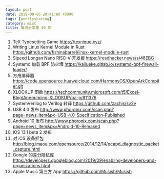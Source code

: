 ```yaml
---
layout: post
date: 2019-09-06 20:41:00 +0800
tags: [weeklysharing]
category: misc
title: 每周分享第 40 期
---
```


1. TeX Typesetting Game https://texnique.xyz/
2. Writing Linux Kernel Module in Rust https://github.com/fishinabarrel/linux-kernel-module-rust
3. Sipeed Longan Nano RISC-V 开发板 https://readhacker.news/s/48EBG
4. Systemd 加载 BPF 防火墙 https://kailueke.gitlab.io/systemd-bpf-firewall-loader/
5. 方舟编译器 https://code.opensource.huaweicloud.com/HarmonyOS/OpenArkCompiler.git
6. XLOOKUP 函数 https://techcommunity.microsoft.com/t5/Excel-Blog/Announcing-XLOOKUP/ba-p/811376
7. SystemVerilog to Verilog 转译 https://github.com/zachjs/sv2v
8. USB 4.0 发布 http://www.phoronix.com/scan.php?page=news_item&px=USB-4.0-Specification-Published
9. Android 10 发布 http://www.phoronix.com/scan.php?page=news_item&px=Android-10-Released
10. iOS 13.1 beta 2 发布
11. 对 iOS 设备抓包 http://blog.imaou.com/opensource/2014/12/14/pcapd_diagnostic_packet_capture.html
12. Google 的差分隐私库 https://developers.googleblog.com/2019/09/enabling-developers-and-organizations.html
13. Apple Music 第三方 App https://github.com/Musish/Musish

